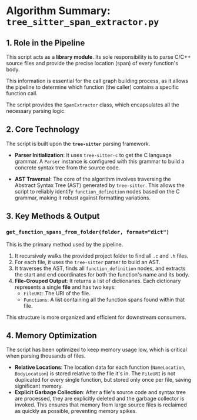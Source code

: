 # Algorithm Summary: `tree_sitter_span_extractor.py`

## 1. Role in the Pipeline

This script acts as a **library module**. Its sole responsibility is to parse C/C++ source files and provide the precise location (span) of every function's body.

This information is essential for the call graph building process, as it allows the pipeline to determine which function (the caller) contains a specific function call.

The script provides the `SpanExtractor` class, which encapsulates all the necessary parsing logic.

## 2. Core Technology

The script is built upon the **`tree-sitter`** parsing framework.

- **Parser Initialization**: It uses `tree-sitter-c` to get the C language grammar. A `Parser` instance is configured with this grammar to build a concrete syntax tree from the source code.

- **AST Traversal**: The core of the algorithm involves traversing the Abstract Syntax Tree (AST) generated by `tree-sitter`. This allows the script to reliably identify `function_definition` nodes based on the C grammar, making it robust against formatting variations.

## 3. Key Methods & Output

### `get_function_spans_from_folder(folder, format="dict")`

This is the primary method used by the pipeline.

1.  It recursively walks the provided project folder to find all `.c` and `.h` files.
2.  For each file, it uses the `tree-sitter` parser to build an AST.
3.  It traverses the AST, finds all `function_definition` nodes, and extracts the start and end coordinates for both the function's name and its body.
4.  **File-Grouped Output**: It returns a list of dictionaries. Each dictionary represents a single **file** and has two keys:
    *   `FileURI`: The URI of the file.
    *   `Functions`: A list containing all the function spans found within that file.

This structure is more organized and efficient for downstream consumers.

## 4. Memory Optimization

The script has been optimized to keep memory usage low, which is critical when parsing thousands of files.

-   **Relative Locations**: The location data for each function (`NameLocation`, `BodyLocation`) is stored relative to the file it's in. The `FileURI` is not duplicated for every single function, but stored only once per file, saving significant memory.
-   **Explicit Garbage Collection**: After a file's source code and syntax tree are processed, they are explicitly deleted and the garbage collector is invoked. This ensures that memory from large source files is reclaimed as quickly as possible, preventing memory spikes.
